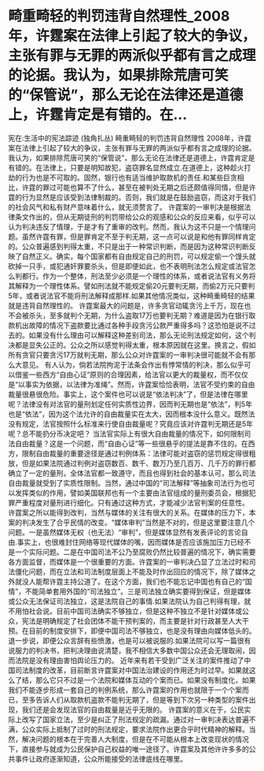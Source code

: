 # 畸重畸轻的判罚违背自然理性_2008年，许霆案在法律上引起了较大的争议，主张有罪与无罪的两派似乎都有言之成理的论据。我认为，如果排除荒唐可笑的“保管说”，那么无论在法律还是道德上，许霆肯定是有错的。在...

宪在:生活中的宪法踪迹 (独角扎丛)
畸重畸轻的判罚违背自然理性
2008年，许霆案在法律上引起了较大的争议，主张有罪与无罪的两派似乎都有言之成理的论据。我认为，如果排除荒唐可笑的“保管说”，那么无论在法律还是道德上，许霆肯定是有错的。在法律上，只要是明知故犯，盗窃罪名显然成立.在道德上，这种趁火打劫的行为也是不可取的。固然，银行也有适当维护取款机的责任.和某些巨贪相比，许霆的罪过可能也算不了什么，甚至在被判处无期之后还颇值得同情，但是许霆的行为显然是应该受到法律制裁的。否则，我们就是在鼓励盗窃，而这对于我们的社会风气和私有财产意味着什么，就无须赘言了。
许霆案的一审判决是根据法律条文作出的，但从无期徒刑的判罚带给公众的观感和公众的反应来看，似乎可以认为判决违反了情理，于是才有了重审的改判。然而，我认为这不只是一个情理问题。虽然许霆有罪，但是罪肯定不至于判无期，这一点可以说是和他有罪同样肯定的。公众普遍感到判得太重，不只是出于一种常识判断，而是因为这种常识判断反映了自然正义。确实，每个国家都有自由规定自己的刑罚，可以规定偷一个馒头就砍掉一只手，或犯通奸罪要杀头，但是即便如此，也不表明刑法怎么规定或法官怎么判都行。作为一个整体，刑法至少必须是一个理性的体系，或者说法官有义务将其解释为一个理性体系。譬如刑法就不能规定偷20元要判无期，而偷2万元只要判5年，或者说法官不能将刑法解释成那样.如果其他情况类似，这种畸重畸轻的结果就是违背自然理性的。
许霆案最大的问题是，许多贪官动辄贪污上千万，现在也不会被杀头，至多就判个无期，为什么盗取17万也要判无期？难道是因为在银行取款机出故障的情况下盗款要比通过各种手段贪污公款严重得多吗？这恐怕是说不过去的。如果没有什么理由可以解释这种差别司法，那么无论刑法规定如何，这个判决都是显失公正的。公众之所以感觉判得太重，根本原因就在这里。换言之，假如所有贪官只要贪污17万就判无期，那么公众对许霆案的一审判决很可能就不会有那么大意见。
有人认为，倘若法院拘泥于法条会作出有悖常情的判决，那么似乎可以借鉴一些西方“自由心证”原则的合理因素，给法官以更大的裁量权，而不仅仅是“以事实为依据，以法律为准绳”。然而，许霆案恰恰表明，法官不受约束的自由裁量很悬很危险。事实上，这个案件也可以说是“依法判决”了，但是法律在哪里呢？法律没有对法官的量刑划定任何实质性边界，因而判无期也是“依法”，判5年也是“依法”，因为这个法允许的自由裁量实在太大，因而根本没什么意义。既然法没有规定，法官按照什么标准来行使自由裁量呢？究竟应该对许霆判无期还是5年呢？总不能扔分币决定吧？
当法官实际上有很大自由裁量的情况下，如何限制司法自由裁量？这是一个问题，而“自由心证”等一些很悬乎的提法是靠不住的。在西方，限制自由裁量的重要途径是通过判例体系：法律可能对盗窃的惩罚规定得很粗放，但是如果法院通过判例对盗窃数百、数千、数万乃至几百万、几千万的罪行都确立了一定的量刑，全体法官都一致遵守，而且也得到社会的基本认可，那么司法自由裁量就受到了实质性限制。当然，通过中国的“司法解释”等抽象司法行为也可以发挥类似的作用，譬如美国联邦也有一个主要由法官组成的量刑委员会，根据犯罪严重程度对量刑进行细化。只有通过这种方式，才能减少法官判案的任意性。
许霆案之所以能得到改判，当然与媒体的关注有很大的关系。在媒体的压力下，本案的判决发生了合乎民情的改变。“媒体审判”当然是不对的，但是这里要注意几个问题。一是虽然媒体无权（也无法）“审判”，但是媒体显然有发表评论的言论自由.事实上，也很难封住网络等现代媒体的嘴，因而媒体是否应该施加压力已经不是一个实际问题。二是在中国司法不公乃至腐败仍然比较普遍的情况下，确实需要各方面监督，而媒体是一个很重要的方面。许霆案的一审判决凸显了立法过时和司法僵化问题，而在立法和司法制度层面上不能及时作出回应的情况下，除了媒体之外就没人能帮许霆主持公道了。在这个方面，我们也不能忘记中国也有自己的“国情”，不能简单套用外国的“司法独立”。三是司法独立确实要得到保证，但是媒体或公众无法保证司法独立，这是法院自己的事情.如果法院认为自己判得有理，就不用怕社会说。目前中国司法确实不够独立，但是这种不独立不是针对媒体或公众，宪法是明确规定了社会团体不能干预判案的，而主要是针对行政甚至人大干预。在目前的制度安排下，即便中国司法不够独立，也是没有理由向媒体低头的。退一步说，即便公众言辞有些愤激，也是可以被说服的.如果法院可以写一篇很有说服力的判决书，把判决理由说清楚，我不相信大多数中国公众还会无理取闹，因而法院是没有理由害怕舆论压力的。
近年来有若干受到广泛关注的案件推动了中国司法制度的改革，目前断言许霆案对中国法治建设的作用还为时过早。如果就这么了结，那么它只不过是一个法院和媒体互动的个案而已。如果没有制度化，如果我们不能逐步形成一套自己的判例系统，那么许霆案的作用也就限于一个个案而已，至多告诉人们从取款机盗款不能判无期了，但是等到下次另一种类型的案件出现，我们还是会发现法官的自由裁量是近乎无限的。
许霆案的意义在于，公民实际上改写了国家立法，至少是纠正了刑法规定的疏漏。通过对一审判决表达普遍不满，公众实际上抵制了过时的刑法规定，要求法院作出更合乎时代精神的解释。当然，解决问题的根本在于完善人大制度，但是在不可能从根本上改变现状的情况下，直接参与就成为公民保护自己权益的唯一途径了。许霆案及其他许许多多的公共事件让政府逐渐知道，公众所能接受的法律底线在哪里。